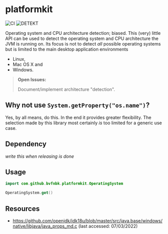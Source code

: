 # platformkit

![CI](https://github.com/bvfnbk/platformkit/actions/workflows/gradle.yml/badge.svg?branch=main)
![DETEKT](https://github.com/bvfnbk/platformkit/actions/workflows/detekt.yml/badge.svg?branch=main)


Operating system and CPU architecture detection; biased. This (very) little API can be used to detect the operating
system and CPU architecture the JVM is running on. Its focus is not to detect _all_ possible operating systems but is
limited to the main desktop application environments

* Linux,
* Mac OS X and
* Windows.

> **Open Issues:**
>
> Document/implement architecture "detection".

## Why not use `System.getProperty("os.name")`?

Yes, by all means, do this. In the end it provides greater flexibility. The selection made by this library most
certainly _is_ too limited for a generic use case.

## Dependency

_write this when releasing is done_

## Usage

```kotlin
import com.github.bvfnbk.platformkit.OperatingSystem

OperatingSystem.get()
```

## Resources

* https://github.com/openjdk/jdk18u/blob/master/src/java.base/windows/native/libjava/java_props_md.c (last accessed:
  07/03/2022)
